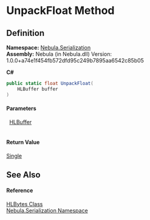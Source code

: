 # UnpackFloat Method




## Definition
**Namespace:** <a href="N_Nebula_Serialization">Nebula.Serialization</a>  
**Assembly:** Nebula (in Nebula.dll) Version: 1.0.0+a74e1f454fb572dfd95c249b7895aa6542c85b05

**C#**
``` C#
public static float UnpackFloat(
	HLBuffer buffer
)
```



#### Parameters
<dl><dt>  <a href="T_Nebula_Serialization_HLBuffer">HLBuffer</a></dt><dd> </dd></dl>

#### Return Value
<a href="https://learn.microsoft.com/dotnet/api/system.single" target="_blank" rel="noopener noreferrer">Single</a>

## See Also


#### Reference
<a href="T_Nebula_Serialization_HLBytes">HLBytes Class</a>  
<a href="N_Nebula_Serialization">Nebula.Serialization Namespace</a>  
